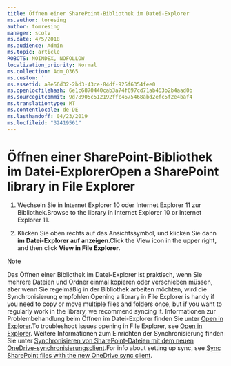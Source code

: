 ```yaml
---
title: Öffnen einer SharePoint-Bibliothek im Datei-Explorer
ms.author: toresing
author: tomresing
manager: scotv
ms.date: 4/5/2018
ms.audience: Admin
ms.topic: article
ROBOTS: NOINDEX, NOFOLLOW
localization_priority: Normal
ms.collection: Adm_O365
ms.custom: ''
ms.assetid: a8e56d32-2bd3-43ce-84df-925f6354fee0
ms.openlocfilehash: 6e1c6870440cab3a74f697cd71ab463b2b4aad0b
ms.sourcegitcommit: 9d78905c512192ffc4675468abd2efc5f2e4baf4
ms.translationtype: MT
ms.contentlocale: de-DE
ms.lasthandoff: 04/23/2019
ms.locfileid: "32419561"
---
```

# <a name="open-a-sharepoint-library-in-file-explorer"></a><span data-ttu-id="613cb-102">Öffnen einer SharePoint-Bibliothek im Datei-Explorer</span><span class="sxs-lookup"><span data-stu-id="613cb-102">Open a SharePoint library in File Explorer</span></span>

1. <span data-ttu-id="613cb-103">Wechseln Sie in Internet Explorer 10 oder Internet Explorer 11 zur Bibliothek.</span><span class="sxs-lookup"><span data-stu-id="613cb-103">Browse to the library in Internet Explorer 10 or Internet Explorer 11.</span></span> 
    
2. <span data-ttu-id="613cb-104">Klicken Sie oben rechts auf das Ansichtssymbol, und klicken Sie dann **im Datei-Explorer auf anzeigen**.</span><span class="sxs-lookup"><span data-stu-id="613cb-104">Click the View icon in the upper right, and then click **View in File Explorer**.</span></span>
    
> [!NOTE]
> <span data-ttu-id="613cb-105">Das Öffnen einer Bibliothek im Datei-Explorer ist praktisch, wenn Sie mehrere Dateien und Ordner einmal kopieren oder verschieben müssen, aber wenn Sie regelmäßig in der Bibliothek arbeiten möchten, wird die Synchronisierung empfohlen.</span><span class="sxs-lookup"><span data-stu-id="613cb-105">Opening a library in File Explorer is handy if you need to copy or move multiple files and folders once, but if you want to regularly work in the library, we recommend syncing it.</span></span> <span data-ttu-id="613cb-106">Informationen zur Problembehandlung beim Öffnen im Datei-Explorer finden Sie unter [Open in Explorer](https://go.microsoft.com/fwlink/?linkid=871665).</span><span class="sxs-lookup"><span data-stu-id="613cb-106">To troubleshoot issues opening in File Explorer, see [Open in Explorer](https://go.microsoft.com/fwlink/?linkid=871665).</span></span> <span data-ttu-id="613cb-107">Weitere Informationen zum Einrichten der Synchronisierung finden Sie unter [Synchronisieren von SharePoint-Dateien mit dem neuen OneDrive-synchronisierungsclient](https://go.microsoft.com/fwlink/?linkid=871666).</span><span class="sxs-lookup"><span data-stu-id="613cb-107">For info about setting up sync, see [Sync SharePoint files with the new OneDrive sync client](https://go.microsoft.com/fwlink/?linkid=871666).</span></span> 
  

